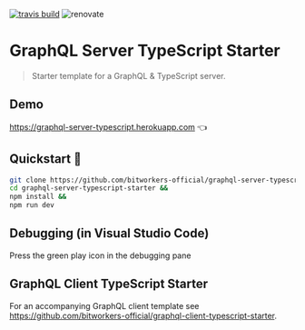 [![travis build](https://img.shields.io/travis/bitworkers-official/graphql-server-typescript-starter.svg?style=flat-square)](https://travis-ci.org/bitworkers-official/graphql-server-typescript-starter) ![renovate](https://badges.renovateapi.com/github/bitworkers-official/graphql-server-typescript-starter)

# GraphQL Server TypeScript Starter

> Starter template for a GraphQL & TypeScript server.

## Demo

https://graphql-server-typescript.herokuapp.com 👈

## Quickstart 🚀

```bash
git clone https://github.com/bitworkers-official/graphql-server-typescript-starter &&
cd graphql-server-typescript-starter &&
npm install &&
npm run dev
```

## Debugging (in Visual Studio Code)

Press the green play icon in the debugging pane

## GraphQL Client TypeScript Starter

For an accompanying GraphQL client template see https://github.com/bitworkers-official/graphql-client-typescript-starter.
